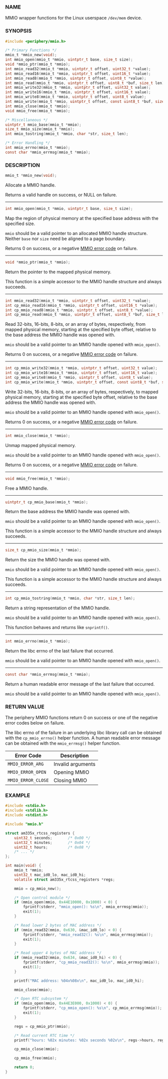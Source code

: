 ### NAME

MMIO wrapper functions for the Linux userspace `/dev/mem` device.

### SYNOPSIS

``` c
#include <periphery/mmio.h>

/* Primary Functions */
mmio_t *mmio_new(void);
int mmio_open(mmio_t *mmio, uintptr_t base, size_t size);
void *mmio_ptr(mmio_t *mmio);
int mmio_read32(mmio_t *mmio, uintptr_t offset, uint32_t *value);
int mmio_read16(mmio_t *mmio, uintptr_t offset, uint16_t *value);
int mmio_read8(mmio_t *mmio, uintptr_t offset, uint8_t *value);
int mmio_read(mmio_t *mmio, uintptr_t offset, uint8_t *buf, size_t len);
int mmio_write32(mmio_t *mmio, uintptr_t offset, uint32_t value);
int mmio_write16(mmio_t *mmio, uintptr_t offset, uint16_t value);
int mmio_write8(mmio_t *mmio, uintptr_t offset, uint8_t value);
int mmio_write(mmio_t *mmio, uintptr_t offset, const uint8_t *buf, size_t len);
int mmio_close(mmio_t *mmio);
void mmio_free(mmio_t *mmio);

/* Miscellaneous */
uintptr_t mmio_base(mmio_t *mmio);
size_t mmio_size(mmio_t *mmio);
int mmio_tostring(mmio_t *mmio, char *str, size_t len);

/* Error Handling */
int mmio_errno(mmio_t *mmio);
const char *mmio_errmsg(mmio_t *mmio);
```

### DESCRIPTION

``` c
mmio_t *mmio_new(void);
```
Allocate a MMIO handle.

Returns a valid handle on success, or NULL on failure.

------

``` c
int mmio_open(mmio_t *mmio, uintptr_t base, size_t size);
```
Map the region of physical memory at the specified base address with the specified size.

`mmio` should be a valid pointer to an allocated MMIO handle structure. Neither `base` nor `size` need be aligned to a page boundary.

Returns 0 on success, or a negative [MMIO error code](#return-value) on failure.

------

``` c
void *mmio_ptr(mmio_t *mmio);
```
Return the pointer to the mapped physical memory.

This function is a simple accessor to the MMIO handle structure and always succeeds.

------

``` c
int mmio_read32(mmio_t *mmio, uintptr_t offset, uint32_t *value);
int cp_mmio_read16(mmio_t *mmio, uintptr_t offset, uint16_t *value);
int cp_mmio_read8(mmio_t *mmio, uintptr_t offset, uint8_t *value);
int cp_mmio_read(mmio_t *mmio, uintptr_t offset, uint8_t *buf, size_t len);
```
Read 32-bits, 16-bits, 8-bits, or an array of bytes, respectively, from mapped physical memory, starting at the specified byte offset, relative to the base address the MMIO handle was opened with.

`mmio` should be a valid pointer to an MMIO handle opened with `mmio_open()`.

Returns 0 on success, or a negative [MMIO error code](#return-value) on failure.

------

``` c
int cp_mmio_write32(mmio_t *mmio, uintptr_t offset, uint32_t value);
int cp_mmio_write16(mmio_t *mmio, uintptr_t offset, uint16_t value);
int cp_mmio_write8(mmio_t *mmio, uintptr_t offset, uint8_t value);
int cp_mmio_write(mmio_t *mmio, uintptr_t offset, const uint8_t *buf, size_t len);
```
Write 32-bits, 16-bits, 8-bits, or an array of bytes, respectively, to mapped physical memory, starting at the specified byte offset, relative to the base address the MMIO handle was opened with.

`mmio` should be a valid pointer to an MMIO handle opened with `mmio_open()`.

Returns 0 on success, or a negative [MMIO error code](#return-value) on failure.

------

``` c
int mmio_close(mmio_t *mmio);
```
Unmap mapped physical memory.

`mmio` should be a valid pointer to an MMIO handle opened with `mmio_open()`.

Returns 0 on success, or a negative [MMIO error code](#return-value) on failure.

------

``` c
void mmio_free(mmio_t *mmio);
```
Free a MMIO handle.

------

``` c
uintptr_t cp_mmio_base(mmio_t *mmio);
```
Return the base address the MMIO handle was opened with.

`mmio` should be a valid pointer to an MMIO handle opened with `mmio_open()`.

This function is a simple accessor to the MMIO handle structure and always succeeds.

------

``` c
size_t cp_mmio_size(mmio_t *mmio);
```
Return the size the MMIO handle was opened with.

`mmio` should be a valid pointer to an MMIO handle opened with `mmio_open()`.

This function is a simple accessor to the MMIO handle structure and always succeeds.

------

``` c
int cp_mmio_tostring(mmio_t *mmio, char *str, size_t len);
```
Return a string representation of the MMIO handle.

`mmio` should be a valid pointer to an MMIO handle opened with `mmio_open()`.

This function behaves and returns like `snprintf()`.

------

``` c
int mmio_errno(mmio_t *mmio);
```
Return the libc errno of the last failure that occurred.

`mmio` should be a valid pointer to an MMIO handle opened with `mmio_open()`.

------

``` c
const char *mmio_errmsg(mmio_t *mmio);
```
Return a human readable error message of the last failure that occurred.

`mmio` should be a valid pointer to an MMIO handle opened with `mmio_open()`.

### RETURN VALUE

The periphery MMIO functions return 0 on success or one of the negative error codes below on failure.

The libc errno of the failure in an underlying libc library call can be obtained with the `cp_mmio_errno()` helper function. A human readable error message can be obtained with the `mmio_errmsg()` helper function.

| Error Code            | Description           |
|-----------------------|-----------------------|
| `MMIO_ERROR_ARG`      | Invalid arguments     |
| `MMIO_ERROR_OPEN`     | Opening MMIO          |
| `MMIO_ERROR_CLOSE`    | Closing MMIO          |

### EXAMPLE

``` c
#include <stdio.h>
#include <stdlib.h>
#include <stdint.h>

#include "mmio.h"

struct am335x_rtcss_registers {
    uint32_t seconds;       /* 0x00 */
    uint32_t minutes;       /* 0x04 */
    uint32_t hours;         /* 0x08 */
    /* ... */
};

int main(void) {
    mmio_t *mmio;
    uint32_t mac_id0_lo, mac_id0_hi;
    volatile struct am335x_rtcss_registers *regs;

    mmio = cp_mmio_new();

    /* Open control module */
    if (mmio_open(mmio, 0x44E10000, 0x1000) < 0) {
        fprintf(stderr, "mmio_open(): %s\n", mmio_errmsg(mmio));
        exit(1);
    }

    /* Read lower 2 bytes of MAC address */
    if (mmio_read32(mmio, 0x630, &mac_id0_lo) < 0) {
        fprintf(stderr, "mmio_read32(): %s\n", mmio_errmsg(mmio));
        exit(1);
    }

    /* Read upper 4 bytes of MAC address */
    if (mmio_read32(mmio, 0x634, &mac_id0_hi) < 0) {
        fprintf(stderr, "cp_mmio_read32(): %s\n", mmio_errmsg(mmio));
        exit(1);
    }

    printf("MAC address: %04x%08x\n", mac_id0_lo, mac_id0_hi);

    mmio_close(mmio);

    /* Open RTC subsystem */
    if (mmio_open(mmio, 0x44E3E000, 0x1000) < 0) {
        fprintf(stderr, "cp_mmio_open(): %s\n", cp_mmio_errmsg(mmio));
        exit(1);
    }

    regs = cp_mmio_ptr(mmio);

    /* Read current RTC time */
    printf("hours: %02x minutes: %02x seconds %02x\n", regs->hours, regs->minutes, regs->seconds);

    cp_mmio_close(mmio);

    cp_mmio_free(mmio);

    return 0;
}
```

